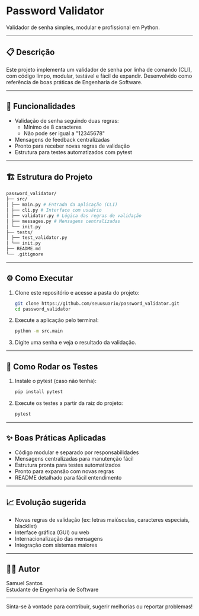 # Password Validator

Validador de senha simples, modular e profissional em Python.

---

## 📋 Descrição

Este projeto implementa um validador de senha por linha de comando (CLI), com código limpo, modular, testável e fácil de expandir. Desenvolvido como referência de boas práticas de Engenharia de Software.

---

## 🚀 Funcionalidades

- Validação de senha seguindo duas regras:
    - Mínimo de 8 caracteres
    - Não pode ser igual a "12345678"
- Mensagens de feedback centralizadas
- Pronto para receber novas regras de validação
- Estrutura para testes automatizados com pytest

---

## 🏗️ Estrutura do Projeto

```bash
password_validator/
├── src/
│ ├── main.py # Entrada da aplicação (CLI)
│ ├── cli.py # Interface com usuário
│ ├── validator.py # Lógica das regras de validação
│ ├── messages.py # Mensagens centralizadas
│ └── init.py
├── tests/
│ ├── test_validator.py
│ └── init.py
├── README.md
└── .gitignore
```
---

## ⚙️ Como Executar

1. Clone este repositório e acesse a pasta do projeto:

    ```bash
    git clone https://github.com/seuusuario/password_validator.git
    cd password_validator
    ```

2. Execute a aplicação pelo terminal:

    ```bash
    python -m src.main
    ```

3. Digite uma senha e veja o resultado da validação.

---

## 🧪 Como Rodar os Testes

1. Instale o pytest (caso não tenha):

    ```bash
    pip install pytest
    ```

2. Execute os testes a partir da raiz do projeto:

    ```bash
    pytest
    ```

---

## ✨ Boas Práticas Aplicadas

- Código modular e separado por responsabilidades
- Mensagens centralizadas para manutenção fácil
- Estrutura pronta para testes automatizados
- Pronto para expansão com novas regras
- README detalhado para fácil entendimento

---

## 📈 Evolução sugerida

- Novas regras de validação (ex: letras maiúsculas, caracteres especiais, blacklist)
- Interface gráfica (GUI) ou web
- Internacionalização das mensagens
- Integração com sistemas maiores

---

## 👨‍💻 Autor

Samuel Santos  
Estudante de Engenharia de Software

---

Sinta-se à vontade para contribuir, sugerir melhorias ou reportar problemas!
